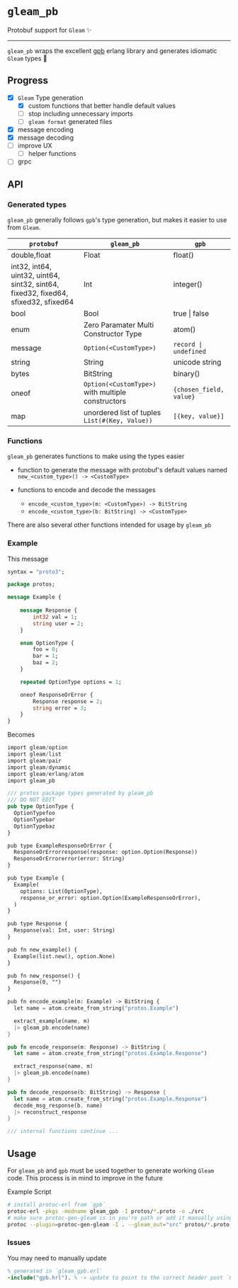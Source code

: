 # `gleam_pb`

Protobuf support for `Gleam` ✨

---

`gleam_pb` wraps the excellent [gpb](https://github.com/tomas-abrahamsson/gpb) erlang library and generates idiomatic `Gleam` types 🤘 

## Progress

- [X] `Gleam` Type generation
  - [X] custom functions that better handle default values
  - [ ] stop including unnecessary imports
  - [ ] `gleam format` generated files
- [X] message encoding
- [X] message decoding
- [ ] improve UX
  - [ ] helper functions
- [ ] grpc

## API

### Generated types

`gleam_pb` generally follows `gpb`'s type generation, but makes it easier to use from `Gleam`.

| `protobuf` | `gleam_pb` | `gpb` |
|---|---|---|
| double,float | Float | float() |
| int32, int64, uint32, uint64, sint32, sint64, fixed32, fixed64, sfixed32, sfixed64 | Int | integer() |
| bool | Bool | true \| false |
| enum | Zero Paramater Multi Constructor Type | atom() |
| message | `Option(<CustomType>)` | `record \| undefined` |
| string | String | unicode string |
| bytes | BitString | binary() |
| oneof | `Option(<CustomType>)` with multiple constructors | `{chosen_field, value}` |
| map | unordered list of tuples `List(#(Key, Value))` | `[{key, value}]` |

### Functions

`gleam_pb` generates functions to make using the types easier

- function to generate the message with protobuf's default values named `new_<custom_type>() -> <CustomType>`

- functions to encode and decode the messages
  - `encode_<custom_type>(m: <CustomType>) -> BitString`
  - `encode_<custom_type>(b: BitString) -> <CustomType>`

There are also several other functions intended for usage by `gleam_pb`

### Example

This message

```protobuf
syntax = "proto3";

package protos;

message Example {
    
    message Response {
        int32 val = 1;
        string user = 2;
    }

    enum OptionType {
        foo = 0;
        bar = 1;
        baz = 2;
    }

    repeated OptionType options = 1;

    oneof ResponseOrError {
        Response response = 2;
        string error = 3;
    }
}
```

Becomes

```rust
import gleam/option
import gleam/list
import gleam/pair
import gleam/dynamic
import gleam/erlang/atom
import gleam_pb

/// protos package types generated by gleam_pb
/// DO NOT EDIT
pub type OptionType {
  OptionTypefoo
  OptionTypebar
  OptionTypebaz
}

pub type ExampleResponseOrError {
  ResponseOrErrorresponse(response: option.Option(Response))
  ResponseOrErrorerror(error: String)
}

pub type Example {
  Example(
    options: List(OptionType),
    response_or_error: option.Option(ExampleResponseOrError),
  )
}

pub type Response {
  Response(val: Int, user: String)
}

pub fn new_example() {
  Example(list.new(), option.None)
}

pub fn new_response() {
  Response(0, "")
}

pub fn encode_example(m: Example) -> BitString {
  let name = atom.create_from_string("protos.Example")

  extract_example(name, m)
  |> gleam_pb.encode(name)
}

pub fn encode_response(m: Response) -> BitString {
  let name = atom.create_from_string("protos.Example.Response")

  extract_response(name, m)
  |> gleam_pb.encode(name)
}

pub fn decode_response(b: BitString) -> Response {
  let name = atom.create_from_string("protos.Example.Response")
  decode_msg_response(b, name)
  |> reconstruct_response
}

/// internal functions continue ...
```

## Usage

For `gleam_pb` and `gpb` must be used together to generate working `Gleam` code. This process is in mind to improve in the future

Example Script

```bash
# install protoc-erl from `gpb`
protoc-erl -pkgs -modname gleam_gpb -I protos/*.proto -o ./src
# make sure protoc-gen-gleam is in you're path or add it manually using `--plugin`
protoc --plugin=protoc-gen-gleam -I . --gleam_out="src" protos/*.proto
```

### Issues

You may need to manually update

```erlang
% generated in `gleam_gpb.erl`
-include("gpb.hrl"). % -> update to point to the correct header post `Gleam` compilation
```
